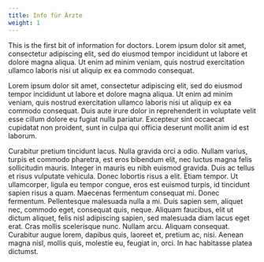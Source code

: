 ```yaml
---
title: Info für Ärzte
weight: 1
---
```


This is the first bit of information for doctors. Lorem ipsum dolor
sit amet, consectetur adipiscing elit, sed do eiusmod tempor
incididunt ut labore et dolore magna aliqua. Ut enim ad minim veniam,
quis nostrud exercitation ullamco laboris nisi ut aliquip ex ea
commodo consequat.

<!--more-->

Lorem ipsum dolor sit amet, consectetur adipiscing elit, sed do
eiusmod tempor incididunt ut labore et dolore magna aliqua. Ut enim ad
minim veniam, quis nostrud exercitation ullamco laboris nisi ut
aliquip ex ea commodo consequat. Duis aute irure dolor in
reprehenderit in voluptate velit esse cillum dolore eu fugiat nulla
pariatur. Excepteur sint occaecat cupidatat non proident, sunt in
culpa qui officia deserunt mollit anim id est laborum.

Curabitur pretium tincidunt lacus. Nulla gravida orci a odio. Nullam
varius, turpis et commodo pharetra, est eros bibendum elit, nec luctus
magna felis sollicitudin mauris. Integer in mauris eu nibh euismod
gravida. Duis ac tellus et risus vulputate vehicula. Donec lobortis
risus a elit. Etiam tempor. Ut ullamcorper, ligula eu tempor congue,
eros est euismod turpis, id tincidunt sapien risus a quam. Maecenas
fermentum consequat mi. Donec fermentum. Pellentesque malesuada nulla
a mi. Duis sapien sem, aliquet nec, commodo eget, consequat quis,
neque. Aliquam faucibus, elit ut dictum aliquet, felis nisl adipiscing
sapien, sed malesuada diam lacus eget erat. Cras mollis scelerisque
nunc. Nullam arcu. Aliquam consequat. Curabitur augue lorem, dapibus
quis, laoreet et, pretium ac, nisi. Aenean magna nisl, mollis quis,
molestie eu, feugiat in, orci. In hac habitasse platea dictumst.
